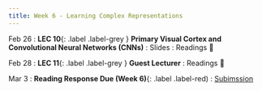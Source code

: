 ```yaml
---
title: Week 6 - Learning Complex Representations
---
```


Feb 26
:  **LEC 10**{: .label .label-grey } **Primary Visual Cortex and Convolutional Neural Networks (CNNs)**
    : Slides
: Readings 📖

Feb 28
: **LEC 11**{: .label .label-grey } **Guest Lecturer**
: Readings 📖

Mar 3
: **Reading Response Due (Week 6)**{: .label .label-red)
    : [Subimssion](https://canvas.harvard.edu/courses/129605/assignments/794075)
<!--
: * [Face Values (Scientific American)]
🎥
-->

<!--
: * [A beginner’s guide to dimensionality reduction in machine learning](https://canvas.harvard.edu/files/14472118/download?download_frd=1)
: * [Making faces in the brain](https://canvas.harvard.edu/files/14472119/download?download_frd=1)
:  **(Take-home) MIDTERM handed out**{: .label .label-green } 
    : [Midterm](https://canvas.harvard.edu/files/14488382/download?download_frd=1) / [tex](https://canvas.harvard.edu/files/14488384/download?download_frd=1)
-->

